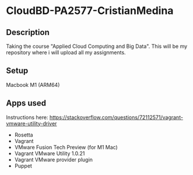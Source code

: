 # CloudBD-PA2577-CristianMedina
## Description
Taking the course "Applied Cloud Computing and Big Data". This will be my repository where i will upload all my assignments.
## Setup
Macbook M1 (ARM64)
## Apps used
Instructions here: https://stackoverflow.com/questions/72112571/vagrant-vmware-utility-driver
- Rosetta
- Vagrant
- VMware Fusion Tech Preview (for M1 Mac)
- Vagrant VMware Utility 1.0.21
- Vagrant VMware provider plugin
- Puppet
